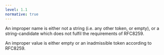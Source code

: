 ```yaml
---
level: 1.1
normative: true
---
```


An improper name is either not a string (i.e. any other token, or empty), or a string-candidate which does not fulfil the requirements of RFC8259.

An improper value is either empty or an inadmissible token according to RFC8259.